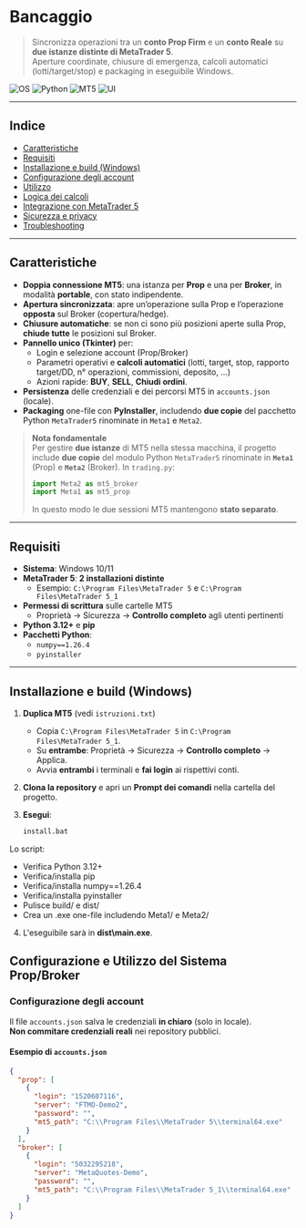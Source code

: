 # Bancaggio

> Sincronizza operazioni tra un **conto Prop Firm** e un **conto Reale** su **due istanze distinte di MetaTrader 5**.  
> Aperture coordinate, chiusure di emergenza, calcoli automatici (lotti/target/stop) e packaging in eseguibile Windows.

![OS](https://img.shields.io/badge/OS-Windows%2010%2F11-blue)
![Python](https://img.shields.io/badge/Python-3.12%2B-blue)
![MT5](https://img.shields.io/badge/MetaTrader%205-2%20istanze-important)
![UI](https://img.shields.io/badge/UI-Tkinter-lightgrey)

---

## Indice
- [Caratteristiche](#caratteristiche)
- [Requisiti](#requisiti)
- [Installazione e build (Windows)](#installazione-e-build-windows)
- [Configurazione degli account](#configurazione-degli-account)
- [Utilizzo](#utilizzo)
- [Logica dei calcoli](#logica-dei-calcoli)
- [Integrazione con MetaTrader 5](#integrazione-con-metatrader-5)
- [Sicurezza e privacy](#sicurezza-e-privacy)
- [Troubleshooting](#troubleshooting)

---

## Caratteristiche

- **Doppia connessione MT5**: una istanza per **Prop** e una per **Broker**, in modalità **portable**, con stato indipendente.
- **Apertura sincronizzata**: apre un’operazione sulla Prop e l’operazione **opposta** sul Broker (copertura/hedge).
- **Chiusure automatiche**: se non ci sono più posizioni aperte sulla Prop, **chiude tutte** le posizioni sul Broker.
- **Pannello unico (Tkinter)** per:
  - Login e selezione account (Prop/Broker)
  - Parametri operativi e **calcoli automatici** (lotti, target, stop, rapporto target/DD, n° operazioni, commissioni, deposito, …)
  - Azioni rapide: **BUY**, **SELL**, **Chiudi ordini**.
- **Persistenza** delle credenziali e dei percorsi MT5 in `accounts.json` (locale).
- **Packaging** one-file con **PyInstaller**, includendo **due copie** del pacchetto Python `MetaTrader5` rinominate in `Meta1` e `Meta2`.

> **Nota fondamentale**  
> Per gestire **due istanze** di MT5 nella stessa macchina, il progetto include **due copie** del modulo Python `MetaTrader5` rinominate in **`Meta1`** (Prop) e **`Meta2`** (Broker). In `trading.py`:
> ```python
> import Meta2 as mt5_broker
> import Meta1 as mt5_prop
> ```
> In questo modo le due sessioni MT5 mantengono **stato separato**.

---

## Requisiti

- **Sistema**: Windows 10/11  
- **MetaTrader 5**: **2 installazioni distinte**  
  - Esempio: `C:\Program Files\MetaTrader 5` e `C:\Program Files\MetaTrader 5_1`
- **Permessi di scrittura** sulle cartelle MT5  
  - Proprietà → Sicurezza → **Controllo completo** agli utenti pertinenti
- **Python 3.12+** e **pip**
- **Pacchetti Python**:
  - `numpy==1.26.4`
  - `pyinstaller`

---

## Installazione e build (Windows)

1. **Duplica MT5** (vedi `istruzioni.txt`)  
   - Copia `C:\Program Files\MetaTrader 5` in `C:\Program Files\MetaTrader 5_1`.  
   - Su **entrambe**: Proprietà → Sicurezza → **Controllo completo** → Applica.  
   - Avvia **entrambi** i terminali e **fai login** ai rispettivi conti.

2. **Clona la repository** e apri un **Prompt dei comandi** nella cartella del progetto.

3. **Esegui**:
   ```bat
   install.bat

  Lo script:
  - Verifica Python 3.12+
  - Verifica/installa pip
  - Verifica/installa numpy==1.26.4
  - Verifica/installa pyinstaller
  - Pulisce build/ e dist/
  - Crea un .exe one-file includendo Meta1/ e Meta2/

4. L'eseguibile sarà in **dist\main.exe**.

## Configurazione e Utilizzo del Sistema Prop/Broker

### Configurazione degli account

Il file `accounts.json` salva le credenziali **in chiaro** (solo in locale).  
**Non commitare credenziali reali** nei repository pubblici.

#### Esempio di `accounts.json`

```json
{
  "prop": [
    {
      "login": "1520607116",
      "server": "FTMO-Demo2",
      "password": "",
      "mt5_path": "C:\\Program Files\\MetaTrader 5\\terminal64.exe"
    }
  ],
  "broker": [
    {
      "login": "5032295218",
      "server": "MetaQuotes-Demo",
      "password": "",
      "mt5_path": "C:\\Program Files\\MetaTrader 5_1\\terminal64.exe"
    }
  ]
}
```

